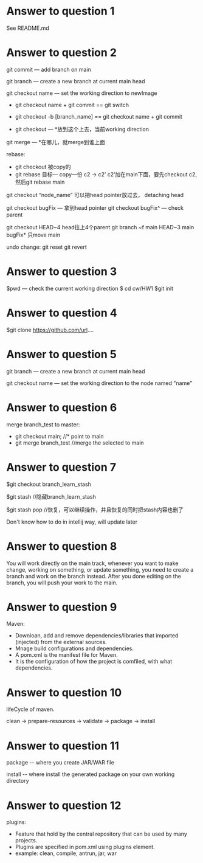 # Answer to question 1
See README.md

# Answer to question 2
git commit — add branch on main

git branch — create a new branch at current main head

git checkout name — set the working direction to newImage

- git checkout name + git commit == git switch

- git checkout -b [branch_name] == git checkout name + git commit 

- git checkout — *放到这个上去，当前working direction

git merge — *在哪儿，就merge到谁上面

rebase:
- git checkout 被copy的
- git rebase 目标— copy一份 c2 -> c2’   c2’加在main下面，要先checkout c2, 然后git rebase main

git checkout “node_name” 可以把head pointer放过去， detaching head

git checkout bugFix — 拿到head pointer
git checkout bugFix^ — check parent

git checkout HEAD~4   head往上4个parent
git branch ~f main HEAD~3    main    bugFix*    只move main


undo change:
git reset
git revert

# Answer to question 3
$pwd — check the current working direction
$ cd cw/HW1
$git init

# Answer to question 4
$git clone https://github.com/url....

# Answer to question 5
git branch — create a new branch at current main head

git checkout name — set the working direction to the node named "name"

# Answer to question 6
merge branch_test to master:
- git checkout main;   //* point to main
- git merge branch_test   //merge the selected to main

# Answer to question 7
$git checkout branch_learn_stash

$git stash   //隐藏branch_learn_stash

$git stash pop  //恢复，可以继续操作，并且恢复的同时把stash内容也删了

Don't know how to do in intellij way, will update later


# Answer to question 8
You will work directly on the main track, whenever you want to make change, working on something, or update something, you need to create a branch 
and work on the branch instead. After you done editing on the branch, you will push your work to the main.

# Answer to question 9
Maven:
- Downloan, add and remove dependencies/libraries that imported (injected) from the external sources.
- Mnage build configurations and dependencies.
- A pom.xml is the manifest file for Maven.
- It is the configuration of how the project is comfiled, with what dependencies.

# Answer to question 10
lifeCycle of maven.

clean -> prepare-resources -> validate -> package -> install

# Answer to question 11
package -- where you create JAR/WAR file

install -- where install the generated package on your own working directory

# Answer to question 12
plugins: 
- Feature that hold by the central repository that can be used by many projects.
- Plugins are specified in pom.xml using plugins element.
- example: clean, compile, antrun, jar, war
